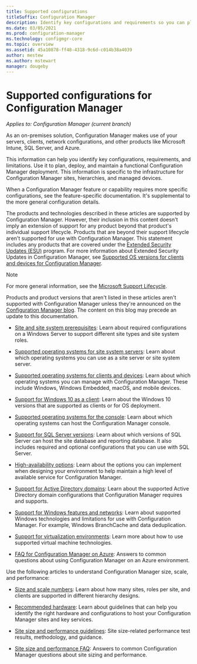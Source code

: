 ```yaml
---
title: Supported configurations
titleSuffix: Configuration Manager
description: Identify key configurations and requirements so you can plan, deploy, and maintain a functional Configuration Manager deployment.
ms.date: 03/05/2021
ms.prod: configuration-manager
ms.technology: configmgr-core
ms.topic: overview
ms.assetid: 45a10878-ff48-4318-9c6d-c014b38a4039
author: mestew
ms.author: mstewart
manager: dougeby
---
```


# Supported configurations for Configuration Manager

*Applies to: Configuration Manager (current branch)*

As an on-premises solution, Configuration Manager makes use of your servers, clients, network configurations, and other products like Microsoft Intune, SQL Server, and Azure.

This information can help you identify key configurations, requirements, and limitations. Use it to plan, deploy, and maintain a functional Configuration Manager deployment. This information is specific to the infrastructure for Configuration Manager sites, hierarchies, and managed devices.

When a Configuration Manager feature or capability requires more specific configurations, see the feature-specific documentation. It's supplemental to the more general configuration details.

The products and technologies described in these articles are supported by Configuration Manager. However, their inclusion in this content doesn't imply an extension of support for any product beyond that product's individual support lifecycle. Products that are beyond their support lifecycle aren't supported for use with Configuration Manager. This statement includes any products that are covered under the [Extended Security Updates (ESU)](/lifecycle/faq/extended-security-updates) program. For more information about Extended Security Updates in Configuration Manager, see [Supported OS versions for clients and devices for Configuration Manager](supported-operating-systems-for-clients-and-devices.md#bkmk_ESU).

> [!NOTE]
> For more general information, see the [Microsoft Support Lifecycle](/lifecycle).

Products and product versions that aren't listed in these articles aren't supported with Configuration Manager unless they're announced on the [Configuration Manager blog](https://techcommunity.microsoft.com/t5/Configuration-Manager-Blog/bg-p/ConfigurationManagerBlog). The content on this blog may precede an update to this documentation.

- [Site and site system prerequisites](site-and-site-system-prerequisites.md): Learn about required configurations on a Windows Server to support different site types and site system roles.

- [Supported operating systems for site system servers](supported-operating-systems-for-site-system-servers.md): Learn about which operating systems you can use as a site server or site system server.

- [Supported operating systems for clients and devices](supported-operating-systems-for-clients-and-devices.md): Learn about which operating systems you can manage with Configuration Manager. These include Windows, Windows Embedded, macOS, and mobile devices.

- [Support for Windows 10 as a client](support-for-windows-10.md): Learn about the Windows 10 versions that are supported as clients or for OS deployment.

- [Supported operating systems for the console](supported-operating-systems-consoles.md): Learn about which operating systems can host the Configuration Manager console.

- [Support for SQL Server versions](support-for-sql-server-versions.md): Learn about which versions of SQL Server can host the site database and reporting database. It also includes required and optional configurations that you can use with SQL Server.

- [High-availability options](../../servers/deploy/configure/high-availability-options.md): Learn about the options you can implement when designing your environment to help maintain a high level of available service for Configuration Manager.

- [Support for Active Directory domains](support-for-active-directory-domains.md): Learn about the supported Active Directory domain configurations that Configuration Manager requires and supports.

- [Support for Windows features and networks](support-for-windows-features-and-networks.md): Learn about supported Windows technologies and limitations for use with Configuration Manager. For example, Windows BranchCache and data deduplication.

- [Support for virtualization environments](support-for-virtualization-environments.md): Learn more about how to use supported virtual machine technologies.

- [FAQ for Configuration Manager on Azure](../../understand/configuration-manager-on-azure.md): Answers to common questions about using Configuration Manager on an Azure environment.

Use the following articles to understand Configuration Manager size, scale, and performance:

- [Size and scale numbers](size-and-scale-numbers.md): Learn about how many sites, roles per site, and clients are supported in different hierarchy designs.

- [Recommended hardware](recommended-hardware.md): Learn about guidelines that can help you identify the right hardware and configurations to host your Configuration Manager sites and key services.

- [Site size and performance guidelines](site-size-performance-guidelines.md): Site size-related performance test results, methodology, and guidance.

- [Site size and performance FAQ](../../understand/site-size-performance-faq.yml): Answers to common Configuration Manager questions about site sizing and performance.

